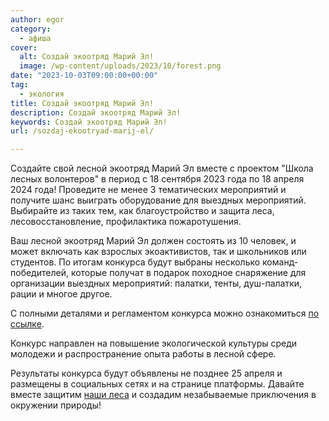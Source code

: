 ```yaml
---
author: egor
category:
  - афиша
cover:
  alt: Создай экоотряд Марий Эл!
  image: /wp-content/uploads/2023/10/forest.png
date: "2023-10-03T09:00:00+00:00"
tag:
  - экология
title: Создай экоотряд Марий Эл!
description: Создай экоотряд Марий Эл!
keywords: Создай экоотряд Марий Эл!
url: /sozdaj-ekootryad-marij-el/

---
```

Создайте свой лесной экоотряд Марий Эл вместе с проектом "Школа лесных волонтеров" в период с 18 сентября 2023 года по 18 апреля 2024 года! Проведите не менее 3 тематических мероприятий и получите шанс выиграть оборудование для выездных мероприятий. Выбирайте из таких тем, как благоустройство и защита леса, лесовосстановление, профилактика пожаротушения.

Ваш лесной экоотряд Марий Эл должен состоять из 10 человек, и может включать как взрослых экоактивистов, так и школьников или студентов. По итогам конкурса будут выбраны несколько команд-победителей, которые получат в подарок походное снаряжение для организации выездных мероприятий: палатки, тенты, душ-палатки, рации и многое другое.

С полными деталями и регламентом конкурса можно ознакомиться [по ссылке](https://ecowiki.ru/lesnye-otryady/).

Конкурс направлен на повышение экологической культуры среди молодежи и распространение опыта работы в лесной сфере.

Результаты конкурса будут объявлены не позднее 25 апреля и размещены в социальных сетях и на странице платформы. Давайте вместе защитим [наши леса](/sosnovaya-roshha-joshkar-ola/) и создадим незабываемые приключения в окружении природы!

